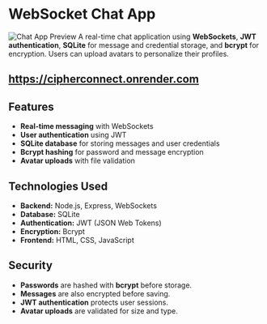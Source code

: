 # WebSocket Chat App

![Chat App Preview](https://cdn.glitch.global/d003696d-9cab-4d96-baa5-bb1fa981a660/cipherconnect.png?v=1735931631075)
A real-time chat application using **WebSockets**, **JWT authentication**, **SQLite** for message and credential storage, and **bcrypt** for encryption. Users can upload avatars to personalize their profiles.

## <a href="https://cipherconnect.onrender.com" target="_blank">https://cipherconnect.onrender.com</a>

## Features

- **Real-time messaging** with WebSockets
- **User authentication** using JWT
- **SQLite database** for storing messages and user credentials
- **Bcrypt hashing** for password and message encryption
- **Avatar uploads** with file validation

## Technologies Used

- **Backend:** Node.js, Express, WebSockets
- **Database:** SQLite
- **Authentication:** JWT (JSON Web Tokens)
- **Encryption:** Bcrypt
- **Frontend:** HTML, CSS, JavaScript

## Security

- **Passwords** are hashed with **bcrypt** before storage.
- **Messages** are also encrypted before saving.
- **JWT authentication** protects user sessions.
- **Avatar uploads** are validated for size and type.


